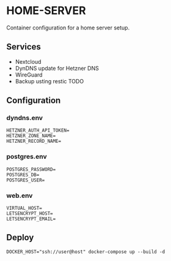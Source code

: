 # HOME-SERVER

Container configuration for a home server setup.

## Services

* Nextcloud
* DynDNS update for Hetzner DNS
* WireGuard
* Backup usting restic TODO

## Configuration

### dyndns.env

```
HETZNER_AUTH_API_TOKEN=
HETZNER_ZONE_NAME=
HETZNER_RECORD_NAME=
```

### postgres.env

```
POSTGRES_PASSWORD=
POSTGRES_DB=
POSTGRES_USER=
```

### web.env

```
VIRTUAL_HOST=
LETSENCRYPT_HOST=
LETSENCRYPT_EMAIL=
```

## Deploy

```
DOCKER_HOST="ssh://user@host" docker-compose up --build -d
```